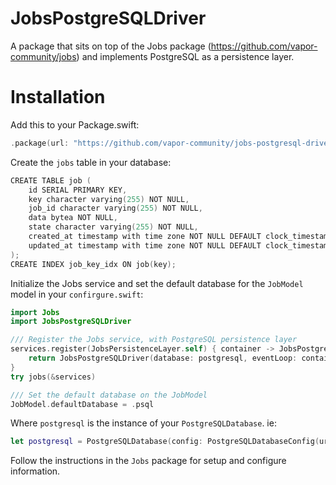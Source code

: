 # JobsPostgreSQLDriver

A package that sits on top of the Jobs package (https://github.com/vapor-community/jobs) and implements PostgreSQL as a persistence layer. 

# Installation
Add this to your Package.swift:

```swift
.package(url: "https://github.com/vapor-community/jobs-postgresql-driver", from: "0.1.0")
```

Create the `jobs` table in your database:

```swift
CREATE TABLE job (
    id SERIAL PRIMARY KEY,
    key character varying(255) NOT NULL,
    job_id character varying(255) NOT NULL,
    data bytea NOT NULL,
    state character varying(255) NOT NULL,
    created_at timestamp with time zone NOT NULL DEFAULT clock_timestamp(),
    updated_at timestamp with time zone NOT NULL DEFAULT clock_timestamp()
);
CREATE INDEX job_key_idx ON job(key);
```

Initialize the Jobs service and set the default database for the `JobModel` model in your `confirgure.swift`:

```swift
import Jobs
import JobsPostgreSQLDriver

/// Register the Jobs service, with PostgreSQL persistence layer
services.register(JobsPersistenceLayer.self) { container -> JobsPostgreSQLDriver in
    return JobsPostgreSQLDriver(database: postgresql, eventLoop: container.next())
}
try jobs(&services)

/// Set the default database on the JobModel
JobModel.defaultDatabase = .psql
```

Where `postgresql` is the instance of your `PostgreSQLDatabase`. ie:

```swift
let postgresql = PostgreSQLDatabase(config: PostgreSQLDatabaseConfig(url: ConfigVars.DATABASE_URL)!)
```


Follow the instructions in the `Jobs` package for setup and configure information. 
